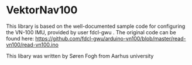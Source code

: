 # VektorNav100
This library is based on the well-documented sample code for configuring the VN-100 IMU, provided by user fdcl-gwu .
The original code can be found here:
https://github.com/fdcl-gwu/arduino-vn100/blob/master/read-vn100/read-vn100.ino

This libary was written by Søren Fogh from Aarhus university 
